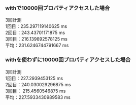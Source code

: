 ### withで10000回プロパティアクセスした場合

3回計測  
1回目：235.297119140625 ms  
2回目：243.43701171875 ms  
3回目：216.139892578125 ms  
平均：231.6246744791667 ms

### withを使わずに10000回プロパティアクセスした場合

3回計測  
1回目：227.2939453125 ms  
2回目：240.030029296875 ms  
3回目： 215.4560546875 ms  
平均：227.5933430989583 ms
